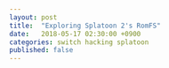 ```yaml
---
layout: post
title:  "Exploring Splatoon 2's RomFS"
date:   2018-05-17 02:30:00 +0900
categories: switch hacking splatoon
published: false
---
```

